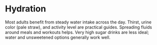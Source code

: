 # Hydration

Most adults benefit from steady water intake across the day. Thirst, urine color (pale straw), and activity level are practical guides. Spreading fluids around meals and workouts helps. Very high sugar drinks are less ideal; water and unsweetened options generally work well.
